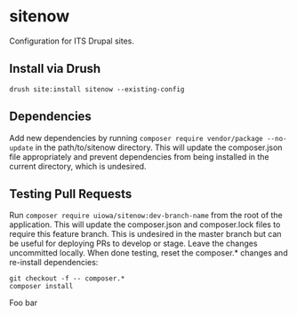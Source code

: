# sitenow
Configuration for ITS Drupal sites.

## Install via Drush
`drush site:install sitenow --existing-config`

## Dependencies
Add new dependencies by running `composer require vendor/package --no-update` in the
path/to/sitenow directory. This will update the composer.json file appropriately and prevent
dependencies from being installed in the current directory, which is undesired.

## Testing Pull Requests
Run `composer require uiowa/sitenow:dev-branch-name` from the root of the application. This will update the composer.json and composer.lock files to require this feature branch. This is undesired in the master branch but can be useful for deploying PRs to develop or stage. Leave the changes uncommitted locally. When done testing, reset the composer.* changes and re-install dependencies:

```
git checkout -f -- composer.*
composer install
```

Foo bar
